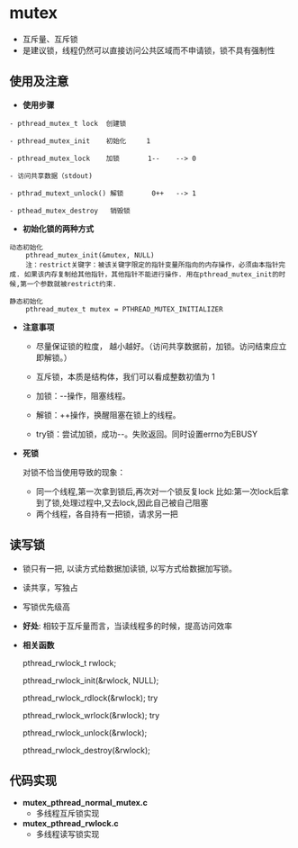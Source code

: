 # **mutex**

- 互斥量、互斥锁
- 是建议锁，线程仍然可以直接访问公共区域而不申请锁，锁不具有强制性

## **使用及注意**

- **使用步骤**

```
- pthread_mutex_t lock	创建锁

- pthread_mutex_init	初始化		1

- pthread_mutex_lock	加锁       1--	--> 0

- 访问共享数据（stdout)

- pthrad_mutext_unlock() 解锁		  0++	--> 1

- pthead_mutex_destroy   销毁锁
```

- **初始化锁的两种方式**

```
动态初始化
	pthread_mutex_init(&mutex, NULL)
    注：restrict关键字：被该关键字限定的指针变量所指向的内存操作，必须由本指针完成. 如果该内存复制给其他指针，其他指针不能进行操作. 用在pthread_mutex_init的时候,第一个参数就被restrict约束. 

静态初始化
	pthread_mutex_t mutex = PTHREAD_MUTEX_INITIALIZER
```

- **注意事项**


	- 尽量保证锁的粒度， 越小越好。（访问共享数据前，加锁。访问结束应立即解锁。）
	
	- 互斥锁，本质是结构体，我们可以看成整数初值为 1
	
	- 加锁：--操作，阻塞线程。
	
	- 解锁：++操作，换醒阻塞在锁上的线程。
	
	- try锁：尝试加锁，成功--。失败返回。同时设置errno为EBUSY



- **死锁**

	对锁不恰当使用导致的现象：
	- 同一个线程,第一次拿到锁后,再次对一个锁反复lock
		比如:第一次lock后拿到了锁,处理过程中,又去lock,因此自己被自己阻塞
	- 两个线程，各自持有一把锁，请求另一把

## **读写锁**

- 锁只有一把, 以读方式给数据加读锁, 以写方式给数据加写锁。
- 读共享，写独占
- 写锁优先级高
- **好处**: 相较于互斥量而言，当读线程多的时候，提高访问效率
- **相关函数**

	pthread_rwlock_t  rwlock;
	
	pthread_rwlock_init(&rwlock, NULL);
	
	pthread_rwlock_rdlock(&rwlock);		try
	
	pthread_rwlock_wrlock(&rwlock);		try
	
	pthread_rwlock_unlock(&rwlock);
	
	pthread_rwlock_destroy(&rwlock);



## **代码实现**

- **mutex_pthread_normal_mutex.c**
  - 多线程互斥锁实现
- **mutex_pthread_rwlock.c**
  - 多线程读写锁实现
